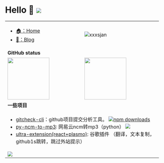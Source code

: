 # Hello 👋 <img src="https://readme-typing-svg.herokuapp.com?font=DynaPuff&size=20&pause=1000&color=9999FF&center=true&vCenter=true&width=500&height=22&lines=再多看一眼就会爆炸++++++💥"/>

<!-- 你好，我是一名前端开发，一起来搞技术吧！ -->

<table>
  
  <tr>
    <td>
      <ul>
        <li>
          <a target="_blank" href="https://home.dolam.fun">🏠：Home</a>
        </li>
         <li>
          <a target="_blank" href="https://blog.dolam.fun">📖：Blog</a>
        </li>
      </ul>
    </td>
    <td>
      <img src="https://count.getloli.com/get/@:xxxsjan" alt="xxxsjan" />
    </td>
  </tr>
  
  <tr>
    <td colspan="2"><b>GitHub status</b></td>
  </tr>
  <tr>
    <td>
     <!-- https://github.com/anuraghazra/github-readme-stats &bg_color=0,EC6C6C,FFD479,FFFC79,73FA79  &bg_color=0,73FA79,73FDFF,D783FF--> 
      <img align="" height="137px" src="https://github-readme-stats.vercel.app/api?username=xxxsjan&hide_title=true&hide_border=true&show_icons=true&include_all_commits=true&line_height=21&theme=defaul&locale=cn" />
    </td>
    <td>
      <img align="" height="137px" src="https://github-readme-stats.vercel.app/api/top-langs/?username=xxxsjan&hide_title=true&hide_border=true&layout=compact&theme=graywhite&locale=cn" />
    </td>
  </tr>
  <tr>
    <td colspan="2"><b>一些项目</b></td>
  </tr>
  <tr>
    <td colspan="2">
      <ul>
         <li>
            <a target="_blank"  href="https://www.npmjs.com/package/gitcheck-cli">gitcheck-cli</a>：github项目提交分析工具。
            <a target="_blank" href="https://www.npmjs.com/package/gitcheck-cli">
              <img src="https://img.shields.io/npm/dt/gitcheck-cli?style=flat&label=downloads&color=cb3837&labelColor=cb0000&logo=npm"  alt="npm downloads" />
            </a>
        </li>     
        <li>
            <a target="_blank" href="https://github.com/xxxsjan/py-ncm-to-mp3">py-ncm-to-mp3</a>: 网易云ncm转mp3（python）
            <a target="_blank" href="https://github.com/xxxsjan/py-ncm-to-mp3">
              <img src="https://img.shields.io/github/stars/xxxsjan/py-ncm-to-mp3" />
            </a>
        </li>
        <li>
            <a target="_blank" href="https://github.com/xxxsjan/ultra-extension">ultra-extension(react+plasmo)</a>: 谷歌插件 （翻译，文本复制，github1s跳转，跳过外站提示）
        </li>
      </ul>
    </td>
  </tr>

  <tr>
    <td colspan="2">
      <img src="https://github-readme-activity-graph.vercel.app/graph?username=xxxsjan&theme=github&height=250" />
      <!-- 贪吃蛇 -->
      <!--  <picture>
        <source media="(prefers-color-scheme: dark)" srcset="https://raw.githubusercontent.com/xxxsjan/xxxsjan/output/github-contribution-grid-snake-dark.svg">
        <source media="(prefers-color-scheme: light)" srcset="https://raw.githubusercontent.com/xxxsjan/xxxsjan/output/github-contribution-grid-snake.svg">
        <img alt="github contribution grid snake animation" src="https://raw.githubusercontent.com/xxxsjan/xxxsjan/output/github-contribution-grid-snake.svg">
      </picture> -->
    </td>
  </tr>
</table>

